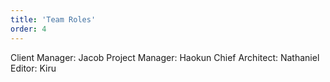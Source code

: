 ```yaml
---
title: 'Team Roles'
order: 4
---
```

Client Manager: Jacob
Project Manager: Haokun
Chief Architect: Nathaniel
Editor: Kiru